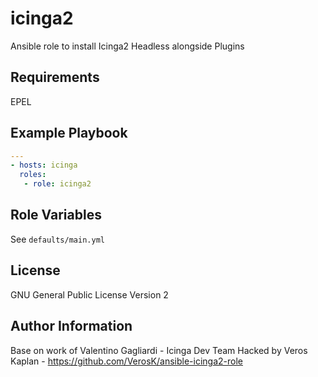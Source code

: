 # icinga2

Ansible role to install Icinga2 Headless alongside Plugins

## Requirements

EPEL

## Example Playbook

```yaml
---
- hosts: icinga
  roles:
   - role: icinga2
```

Role Variables
--------------

See `defaults/main.yml`

License
-------

GNU General Public License Version 2

Author Information
------------------

Base on work of Valentino Gagliardi - Icinga Dev Team
Hacked by Veros Kaplan - https://github.com/VerosK/ansible-icinga2-role
